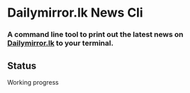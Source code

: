 # Dailymirror.lk News Cli

### A command line tool to print out the latest news on [Dailymirror.lk](http://www.dailymirror.lk/) to your terminal.


## Status

Working progress